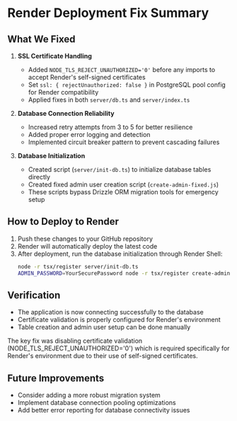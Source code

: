 # Render Deployment Fix Summary

## What We Fixed

1. **SSL Certificate Handling**
   - Added `NODE_TLS_REJECT_UNAUTHORIZED='0'` before any imports to accept Render's self-signed certificates
   - Set `ssl: { rejectUnauthorized: false }` in PostgreSQL pool config for Render compatibility
   - Applied fixes in both `server/db.ts` and `server/index.ts`

2. **Database Connection Reliability**
   - Increased retry attempts from 3 to 5 for better resilience
   - Added proper error logging and detection
   - Implemented circuit breaker pattern to prevent cascading failures

3. **Database Initialization**
   - Created script (`server/init-db.ts`) to initialize database tables directly
   - Created fixed admin user creation script (`create-admin-fixed.js`)
   - These scripts bypass Drizzle ORM migration tools for emergency setup

## How to Deploy to Render

1. Push these changes to your GitHub repository
2. Render will automatically deploy the latest code
3. After deployment, run the database initialization through Render Shell:
   ```bash
   node -r tsx/register server/init-db.ts
   ADMIN_PASSWORD=YourSecurePassword node -r tsx/register create-admin-fixed.js
   ```

## Verification

- The application is now connecting successfully to the database
- Certificate validation is properly configured for Render's environment
- Table creation and admin user setup can be done manually

The key fix was disabling certificate validation (NODE_TLS_REJECT_UNAUTHORIZED='0') which is required specifically for Render's environment due to their use of self-signed certificates.

## Future Improvements

- Consider adding a more robust migration system
- Implement database connection pooling optimizations
- Add better error reporting for database connectivity issues